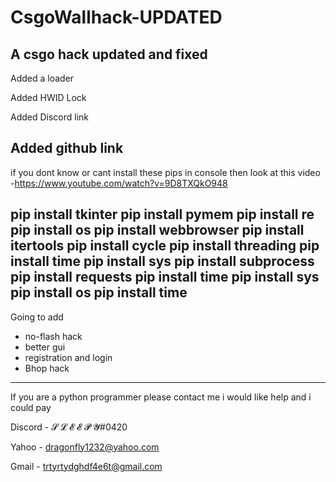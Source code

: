 # CsgoWallhack-UPDATED
A csgo hack updated and fixed
-----------------------------
Added a loader

Added HWID Lock

Added Discord link

Added github link
-----------------------------
if you dont know or cant install these pips in console then look at this video
-https://www.youtube.com/watch?v=9D8TXQkO948

pip install tkinter
pip install pymem
pip install re
pip install os
pip install webbrowser
pip install itertools 
pip install cycle
pip install threading
pip install time
pip install sys
pip install subprocess
pip install requests
pip install time
pip install sys
pip install os
pip install time
-----------------------------
Going to add 
- no-flash hack
- better gui
- registration and login
- Bhop hack
-----------------------------
If you are a python programmer please contact me i would like help and i could pay

Discord - 𝓢 𝓛 𝓔 𝓔 𝓟 𝓨#0420

Yahoo - dragonfly1232@yahoo.com

Gmail - trtyrtydghdf4e6t@gmail.com

